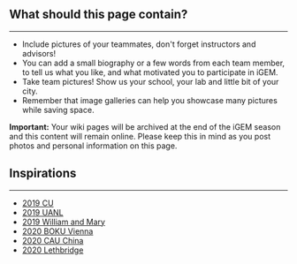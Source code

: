 ## What should this page contain?

---

-   Include pictures of your teammates, don't forget instructors and advisors!
-   You can add a small biography or a few words from each team member, to tell
    us what you like, and what motivated you to participate in iGEM.
-   Take team pictures! Show us your school, your lab and little bit of your
    city.
-   Remember that image galleries can help you showcase many pictures while
    saving space.

**Important:** Your wiki pages will be archived at the end of the iGEM season
and this content will remain online. Please keep this in mind as you post photos
and personal information on this page.

## Inspirations

---

-   [2019 CU](https://2019.igem.org/Team:CU/Team)
-   [2019 UANL](https://2019.igem.org/Team:UANL/Team)
-   [2019 William and Mary](https://2019.igem.org/Team:William_and_Mary/Team)
-   [2020 BOKU Vienna](https://2020.igem.org/Team:BOKU-Vienna/Team)
-   [2020 CAU China](https://2020.igem.org/Team:CAU_China/Team_Member)
-   [2020 Lethbridge](https://2020.igem.org/Team:Lethbridge/Members)

